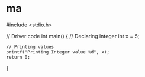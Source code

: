 # ma
#include <stdio.h>
 
// Driver code
int main()
{
    // Declaring integer
    int x = 5;
 
    // Printing values
    printf("Printing Integer value %d", x);
    return 0;
}
